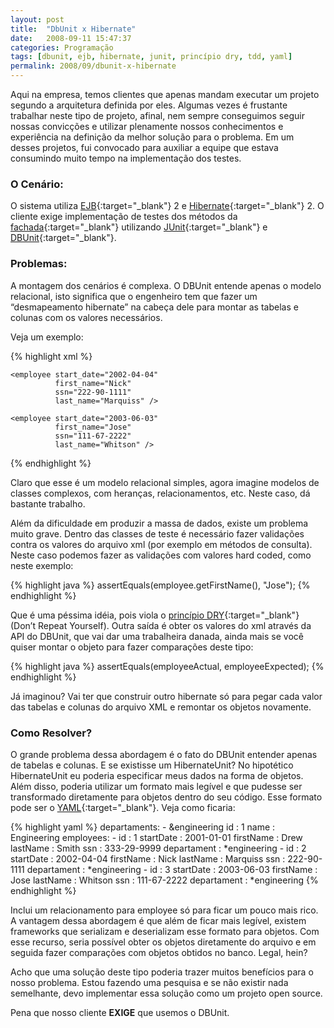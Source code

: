 ```yaml
---
layout: post
title:  "DbUnit x Hibernate"
date:   2008-09-11 15:47:37
categories: Programação
tags: [dbunit, ejb, hibernate, junit, princípio dry, tdd, yaml]
permalink: 2008/09/dbunit-x-hibernate
---
```


Aqui na empresa, temos clientes que apenas mandam executar um projeto segundo a arquitetura definida por eles. Algumas vezes é frustante trabalhar neste tipo de projeto, afinal, nem sempre conseguimos seguir nossas convicções e utilizar plenamente nossos conhecimentos e experiência na definição da melhor solução para o problema. Em um desses projetos, fui convocado para auxiliar a equipe que estava consumindo muito tempo na implementação dos testes.

### O Cenário:

O sistema utiliza [EJB][ejb]{:target="_blank"} 2 e [Hibernate][hibernate]{:target="_blank"} 2. O cliente exige implementação de testes dos métodos da [fachada][fachada]{:target="_blank"} utilizando [JUnit][junit]{:target="_blank"} e [DBUnit][dbunit]{:target="_blank"}.

### Problemas:

A montagem dos cenários é complexa. O DBUnit entende apenas o modelo relacional, isto significa que o engenheiro tem que fazer um “desmapeamento hibernate” na cabeça dele para montar as tabelas e colunas com os valores necessários.

Veja um exemplo:

{% highlight xml %}
<?xml version='1.0' encoding='UTF-8'?>
<dataset>
    <employee start_date="2001-01-01"
              first_name="Drew"
              ssn="333-29-9999"
              last_name="Smith" />

    <employee start_date="2002-04-04"
              first_name="Nick"
              ssn="222-90-1111"
              last_name="Marquiss" />

    <employee start_date="2003-06-03"
              first_name="Jose"
              ssn="111-67-2222"
              last_name="Whitson" />
</dataset>
{% endhighlight %}

Claro que esse é um modelo relacional simples, agora imagine modelos de classes complexos, com heranças, relacionamentos, etc. Neste caso, dá bastante trabalho.

Além da dificuldade em produzir a massa de dados, existe um problema muito grave. Dentro das classes de teste é necessário fazer validações contra os valores do arquivo xml (por exemplo em métodos de consulta). Neste caso podemos fazer as validações com valores hard coded, como neste exemplo:

{% highlight java %}
assertEquals(employee.getFirstName(), "Jose");
{% endhighlight %}

Que é uma péssima idéia, pois viola o [princípio DRY][dry]{:target="_blank"} (Don’t Repeat Yourself). Outra saída é obter os valores do xml através da API do DBUnit, que vai dar uma trabalheira danada, ainda mais se você quiser montar o objeto para fazer comparações deste tipo:

{% highlight java %}
assertEquals(employeeActual, employeeExpected);
{% endhighlight %}

Já imaginou? Vai ter que construir outro hibernate só para pegar cada valor das tabelas e colunas do arquivo XML e remontar os objetos novamente.

### Como Resolver?

O grande problema dessa abordagem é o fato do DBUnit entender apenas de tabelas e colunas. E se existisse um HibernateUnit? No hipotético HibernateUnit eu poderia especificar meus dados na forma de objetos. Além disso, poderia utilizar um formato mais legível e que pudesse ser transformado diretamente para objetos dentro do seu código. Esse formato pode ser o [YAML][yaml]{:target="_blank"}. Veja como ficaria:

{% highlight yaml %}
departaments:
    - &engineering
      id          : 1
      name        : Engineering
      employees:
    - id          : 1
      startDate   : 2001-01-01
      firstName   : Drew
      lastName    : Smith
      ssn         : 333-29-9999
      departament : *engineering
    - id          : 2
      startDate   : 2002-04-04
      firstName   : Nick
      lastName    : Marquiss
      ssn         : 222-90-1111
      departament : *engineering
    - id          : 3
      startDate   : 2003-06-03
      firstName   : Jose
      lastName    : Whitson
      ssn         : 111-67-2222
      departament : *engineering
{% endhighlight %}

Inclui um relacionamento para employee só para ficar um pouco mais rico. A vantagem dessa abordagem é que além de ficar mais legível, existem frameworks que serializam e deserializam esse formato para objetos. Com esse recurso, seria possível obter os objetos diretamente do arquivo e em seguida fazer comparações com objetos obtidos no banco. Legal, hein?

Acho que uma solução deste tipo poderia trazer muitos benefícios para o nosso problema. Estou fazendo uma pesquisa e se não existir nada semelhante, devo implementar essa solução como um projeto open source.

Pena que nosso cliente **EXIGE** que usemos o DBUnit.

[ejb]: http://java.sun.com/products/ejb
[hibernate]: http://www.hibernate.org
[fachada]: http://c2.com/cgi/wiki?FacadePattern
[junit]: http://www.junit.org
[dbunit]: http://dbunit.sourceforge.net
[dry]: http://c2.com/cgi/wiki?DontRepeatYourself
[yaml]: http://www.yaml.org
